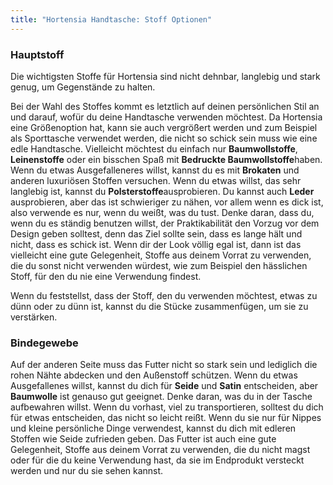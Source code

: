 ```yaml
---
title: "Hortensia Handtasche: Stoff Optionen"
---
```


### Hauptstoff

Die wichtigsten Stoffe für Hortensia sind nicht dehnbar, langlebig und stark genug, um Gegenstände zu halten.

Bei der Wahl des Stoffes kommt es letztlich auf deinen persönlichen Stil an und darauf, wofür du deine Handtasche verwenden möchtest. Da Hortensia eine Größenoption hat, kann sie auch vergrößert werden und zum Beispiel als Sporttasche verwendet werden, die nicht so schick sein muss wie eine edle Handtasche. Vielleicht möchtest du einfach nur **Baumwollstoffe**, **Leinenstoffe** oder ein bisschen Spaß mit **Bedruckte Baumwollstoffe**haben. Wenn du etwas Ausgefalleneres willst, kannst du es mit **Brokaten** und anderen luxuriösen Stoffen versuchen. Wenn du etwas willst, das sehr langlebig ist, kannst du **Polsterstoffe**ausprobieren. Du kannst auch **Leder** ausprobieren, aber das ist schwieriger zu nähen, vor allem wenn es dick ist, also verwende es nur, wenn du weißt, was du tust. Denke daran, dass du, wenn du es ständig benutzen willst, der Praktikabilität den Vorzug vor dem Design geben solltest, denn das Ziel sollte sein, dass es lange hält und nicht, dass es schick ist. Wenn dir der Look völlig egal ist, dann ist das vielleicht eine gute Gelegenheit, Stoffe aus deinem Vorrat zu verwenden, die du sonst nicht verwenden würdest, wie zum Beispiel den hässlichen Stoff, für den du nie eine Verwendung findest.

<Note>

Wenn du feststellst, dass der Stoff, den du verwenden möchtest, etwas zu dünn oder zu dünn ist, kannst du die Stücke zusammenfügen, um sie zu verstärken.

</Note>

### Bindegewebe

Auf der anderen Seite muss das Futter nicht so stark sein und lediglich die rohen Nähte abdecken und den Außenstoff schützen. Wenn du etwas Ausgefallenes willst, kannst du dich für **Seide** und **Satin** entscheiden, aber **Baumwolle** ist genauso gut geeignet. Denke daran, was du in der Tasche aufbewahren willst. Wenn du vorhast, viel zu transportieren, solltest du dich für etwas entscheiden, das nicht so leicht reißt. Wenn du sie nur für Nippes und kleine persönliche Dinge verwendest, kannst du dich mit edleren Stoffen wie Seide zufrieden geben. Das Futter ist auch eine gute Gelegenheit, Stoffe aus deinem Vorrat zu verwenden, die du nicht magst oder für die du keine Verwendung hast, da sie im Endprodukt versteckt werden und nur du sie sehen kannst.
